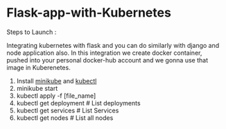 # Flask-app-with-Kubernetes

Steps to Launch :

Integrating kubernetes with flask and you can do similarly with django and node application also. In this integration we create docker container, pushed into your personal docker-hub account and we gonna use that image in Kuberenetes.

1. Install [minikube](https://minikube.sigs.k8s.io/docs/start/)  and [kubectl](https://kubernetes.io/docs/tasks/tools/)
2. minikube start
3. kubectl apply -f [file_name]
4. kubectl get deployment # List deployments
5. kubectl get services # List Services
6. kubectl get nodes # List all nodes
